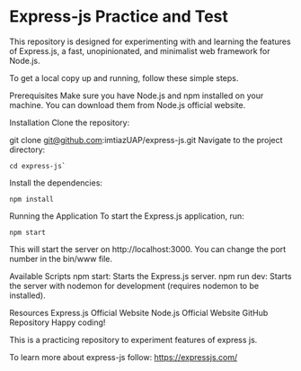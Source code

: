 # Express-js Practice and Test
This repository is designed for experimenting with and learning the features of Express.js, a fast, unopinionated, and minimalist web framework for Node.js.

To get a local copy up and running, follow these simple steps.

Prerequisites
Make sure you have Node.js and npm installed on your machine. You can download them from Node.js official website.

Installation
Clone the repository:

git clone git@github.com:imtiazUAP/express-js.git
Navigate to the project directory:
```
cd express-js`
```
Install the dependencies:
```
npm install
```
Running the Application
To start the Express.js application, run:

```
npm start
```
This will start the server on http://localhost:3000. You can change the port number in the bin/www file.


Available Scripts
npm start: Starts the Express.js server.
npm run dev: Starts the server with nodemon for development (requires nodemon to be installed).


Resources
Express.js Official Website
Node.js Official Website
GitHub Repository
Happy coding!

This is a practicing repository to experiment features of express js.

To learn more about express-js follow:
https://expressjs.com/
